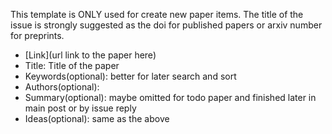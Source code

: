 This template is ONLY used for create new paper items. The title of the issue is strongly suggested as the doi for published papers or arxiv number for preprints.

* [Link](url link to the paper here)
* Title: Title of the paper
* Keywords(optional): better for later search and sort
* Authors(optional): 
* Summary(optional): maybe omitted for todo paper and finished later in main post or by issue reply
* Ideas(optional): same as the above